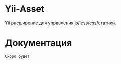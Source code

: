 Yii-Asset
=========

Yii расширение для управления js/less/css/статики.



Документация
============
	Скоро будет